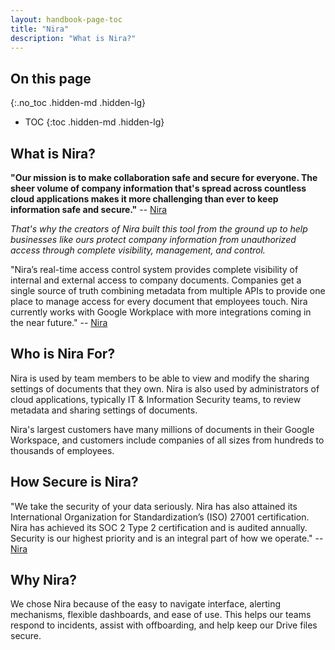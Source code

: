 ```yaml
---
layout: handbook-page-toc
title: "Nira"
description: "What is Nira?"
---
```

<link rel="stylesheet" type="text/css" href="/stylesheets/biztech.css" />

## On this page
{:.no_toc .hidden-md .hidden-lg}

- TOC
{:toc .hidden-md .hidden-lg}

## What is Nira?

**"Our mission is to make collaboration safe and secure for everyone. The sheer volume of company information that's spread across countless cloud applications makes it more challenging than ever to keep information safe and secure."** -- [Nira](https://nira.com/about/)

_That's why the creators of Nira built this tool from the ground up to help businesses like ours protect company information from unauthorized access through complete visibility, management, and control._


"Nira’s real-time access control system provides complete visibility of internal and external access to company documents. Companies get a single source of truth combining metadata from multiple APIs to provide one place to manage access for every document that employees touch. Nira currently works with Google Workplace with more integrations coming in the near future." -- [Nira](https://nira.com/about/)


## Who is Nira For?

Nira is used by team members to be able to view and modify the sharing settings of documents that they own. Nira is also used by administrators of cloud applications, typically IT & Information Security teams, to review metadata and sharing settings of documents.  

Nira's largest customers have many millions of documents in their Google Workspace, and customers include companies of all sizes from hundreds to thousands of employees.


## How Secure is Nira?

"We take the security of your data seriously. Nira has also attained its International Organization for Standardization’s (ISO) 27001 certification. Nira has achieved its SOC 2 Type 2 certification and is audited annually. Security is our highest priority and is an integral part of how we operate." -- [Nira](https://nira.com/about/)


## Why Nira?

We chose Nira because of the easy to navigate interface, alerting mechanisms, flexible dashboards, and ease of use. This helps our teams respond to incidents, assist with offboarding, and help keep our Drive files secure. 

